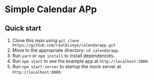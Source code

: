 # Simple Calendar APp

## Quick start

1. Clone this repo using `git clone https://github.com/realbisoye/calendarapp.git`
2. Move to the appropriate directory: `cd calendarapp`.<br />
3. Run `yarn` or `npm install` to install dependencies.<br />
4. Run `npm start` to see the example app at `http://localhost:3000`.
5. Run `npm start:server` to startup the mock server at `http://localhost:8000`.

